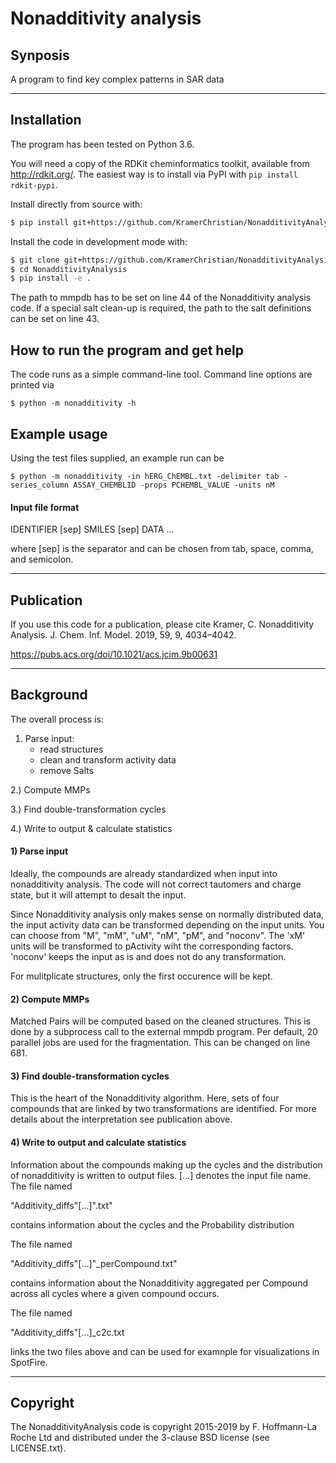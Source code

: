 # Nonadditivity analysis


## Synposis


A program to find key complex patterns in SAR data


--------------------


## Installation

The program has been tested on Python 3.6.

You will need a copy of the RDKit cheminformatics toolkit, available
from http://rdkit.org/. The easiest way is to install via PyPI with
`pip install rdkit-pypi`.

Install directly from source with:

```bash
$ pip install git+https://github.com/KramerChristian/NonadditivityAnalysis.git
```

Install the code in development mode with:

```bash
$ git clone git+https://github.com/KramerChristian/NonadditivityAnalysis.git
$ cd NonadditivityAnalysis
$ pip install -e .
```

The path to mmpdb has to be set on line 44 of the Nonadditivity analysis 
code. If a special salt clean-up is required, the path to the salt definitions
can be set on line 43.

## How to run the program and get help

The code runs as a simple command-line tool. Command line options are printed via

```shell
$ python -m nonadditivity -h
```

## Example usage

Using the test files supplied, an example run can be

```shell
$ python -m nonadditivity -in hERG_ChEMBL.txt -delimiter tab -series_column ASSAY_CHEMBLID -props PCHEMBL_VALUE -units nM
```

#### Input file format

IDENTIFIER [sep] SMILES	[sep] DATA
...

where [sep] is the separator and can be chosen from tab, space, comma, and 
semicolon.


------------------


## Publication

If you use this code for a publication, please cite
Kramer, C. Nonadditivity Analysis. J. Chem. Inf. Model. 2019, 59, 9, 4034–4042.

https://pubs.acs.org/doi/10.1021/acs.jcim.9b00631


-----------------


## Background

The overall process is:

  1) Parse input:
     - read structures
     - clean and transform activity data
     - remove Salts

  2.) Compute MMPs

  3.) Find double-transformation cycles

  4.) Write to output & calculate statistics


#### 1) Parse input

Ideally, the compounds are already standardized when input into nonadditivity 
analysis. The code will not correct tautomers and charge state, but it will 
attempt to desalt the input.

Since Nonadditivity analysis only makes sense on normally distributed data, the
input activity data can be transformed depending on the input units. You can choose
from "M", "mM", "uM", "nM", "pM", and "noconv". The 'xM' units will be transformed
to pActivity wiht the corresponding factors. 'noconv' keeps the input as is and does
not do any transformation.

For mulitplicate structures, only the first occurence will be kept.


#### 2) Compute MMPs

Matched Pairs will be computed based on the cleaned structures. This is done by a
subprocess call to the external mmpdb program. Per default, 20 parallel jobs are used
for the fragmentation. This can be changed on line 681.


#### 3) Find double-transformation cycles

This is the heart of the Nonadditivity algorithm. Here, sets of four compounds that are
linked by two transformations are identified. For more details about the interpretation
see publication above.


#### 4) Write to output and calculate statistics

Information about the compounds making up the cycles and the distribution of 
nonadditivity is written to output files. [...] denotes the input file name.
The file named 

"Additivity_diffs"[...]".txt"

contains information about the cycles and the Probability distribution


The file named

"Additivity_diffs"[...]"_perCompound.txt"

contains information about the Nonadditivity aggregated per Compound across all cycles
where a given compound occurs. 


The file named

"Additivity_diffs"[...]_c2c.txt

links the two files above and can be used for examnple for visualizations in SpotFire.


--------------------


## Copyright

The NonadditivityAnalysis code is copyright 2015-2019 by F. Hoffmann-La
Roche Ltd and distributed under the 3-clause BSD license (see LICENSE.txt).

